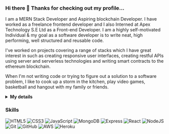 ### Hi there 👋 Thanks for checking out my profile...

I am a MERN Stack Developer and Aspiring blockchain Developer. I have worked as a freelance frontend developer and I also Interned at Apex Technology S.E Ltd as a Front-end Developer. I am a highly self-motivated Individual & my goal as a software developer is to write neat, high performing, well structured and reusable code. 

I've worked on projects covering a range of stacks which I have great interest in such as creating responsive user interfaces, creating restful APIs using server and serverless technologies and writing smart contracts to the ethereum blockchain.

When I'm not writing code or trying to figure out a solution to a software problem, I like to cook up a storm in the kitchen, play video games, basketball and hangout with my family or friends. 

<details>
 <summary><strong>My details</strong></summary>
 <ul>
  <li> 🔭 I’m currently seeking other job opportunities.</li>
  <li>👯 I’m looking to collaborate on open source React and JavaScript based projects </li>
  <li> 💬 Ask me anything! </li>
  <li> 📫 How to reach me: Message me on <a href="https://www.linkedin.com/in/abiodun-adejumo-56a38b115/">LinkedIn</a> </li>
 </ul>
</details>

### Skills
![HTML5](https://img.shields.io/badge/Code-HTML5-informational?style=flat&logo=HTML5&logoColor=white&color=50858B)
![CSS3](https://img.shields.io/badge/Code-CSS3-informational?style=flat&logo=CSS3&logoColor=white&color=50858B)
![JavaScript](https://img.shields.io/badge/Code-JavaScript-informational?style=flat&logo=JavaScript&logoColor=white&color=50858B)
![MongoDB](https://img.shields.io/badge/Code-MongoDB-informational?style=flat&logo=MongoDB&logoColor=white&color=50858B)
![Express](https://img.shields.io/badge/Code-Express-informational?style=flat&logo=Express&logoColor=white&color=50858B)
![React](https://img.shields.io/badge/Code-React-informational?style=flat&logo=React&logoColor=white&color=50858B)
![NodeJS](https://img.shields.io/badge/Tools-NodeJS-informational?style=flat&logo=NodeJS&logoColor=white&color=50858B)
![Git](https://img.shields.io/badge/Tools-Git-informational?style=flat&logo=Git&logoColor=white&color=50858B)
![GitHub](https://img.shields.io/badge/Tools-GitHub-informational?style=flat&logo=GitHub&logoColor=white&color=50858B)
![AWS](https://img.shields.io/badge/Tools-AWS-informational?style=flat&logo=AWS&logoColor=white&color=50858B)
![Heroku](https://img.shields.io/badge/Tools-Heroku-informational?style=flat&logo=Heroku&logoColor=white&color=50858B)




